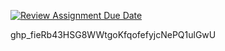 [![Review Assignment Due Date](https://classroom.github.com/assets/deadline-readme-button-24ddc0f5d75046c5622901739e7c5dd533143b0c8e959d652212380cedb1ea36.svg)](https://classroom.github.com/a/YKdbavQP)
    
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